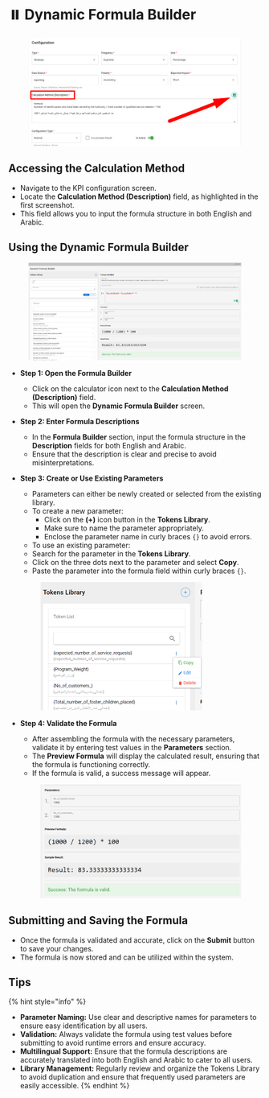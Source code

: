 # ⏸️ Dynamic Formula Builder

<figure><img src="../../.gitbook/assets/image (93).png" alt=""><figcaption></figcaption></figure>

## **Accessing the Calculation Method**

* Navigate to the KPI configuration screen.
* Locate the **Calculation Method (Description)** field, as highlighted in the first screenshot.
* This field allows you to input the formula structure in both English and Arabic.

## **Using the Dynamic Formula Builder**

<figure><img src="../../.gitbook/assets/image (94).png" alt=""><figcaption></figcaption></figure>

* **Step 1: Open the Formula Builder**
  * Click on the calculator icon next to the **Calculation Method (Description)** field.
  * This will open the **Dynamic Formula Builder** screen.
* **Step 2: Enter Formula Descriptions**
  * In the **Formula Builder** section, input the formula structure in the **Description** fields for both English and Arabic.
  * Ensure that the description is clear and precise to avoid misinterpretations.
*   **Step 3: Create or Use Existing Parameters**

    * Parameters can either be newly created or selected from the existing library.
    * To create a new parameter:
      * Click on the **(+)** icon button in the **Tokens Library**.
      * Make sure to name the parameter appropriately.
      * Enclose the parameter name in curly braces `{}` to avoid errors.
    * To use an existing parameter:
    * Search for the parameter in the **Tokens Library**.
    * Click on the three dots next to the parameter and select **Copy**.
    * Paste the parameter into the formula field within curly braces `{}`.

    <figure><img src="../../.gitbook/assets/image (95).png" alt="" width="322"><figcaption></figcaption></figure>
*   **Step 4: Validate the Formula**

    * After assembling the formula with the necessary parameters, validate it by entering test values in the **Parameters** section.
    * The **Preview Formula** will display the calculated result, ensuring that the formula is functioning correctly.
    * If the formula is valid, a success message will appear.

    <figure><img src="../../.gitbook/assets/image.png" alt=""><figcaption></figcaption></figure>

## **Submitting and Saving the Formula**

* Once the formula is validated and accurate, click on the **Submit** button to save your changes.
* The formula is now stored and can be utilized within the system.

## Tips

{% hint style="info" %}
* **Parameter Naming:** Use clear and descriptive names for parameters to ensure easy identification by all users.
* **Validation:** Always validate the formula using test values before submitting to avoid runtime errors and ensure accuracy.
* **Multilingual Support:** Ensure that the formula descriptions are accurately translated into both English and Arabic to cater to all users.
* **Library Management:** Regularly review and organize the Tokens Library to avoid duplication and ensure that frequently used parameters are easily accessible.
{% endhint %}

